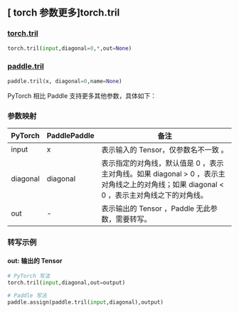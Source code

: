 ## [ torch 参数更多]torch.tril

### [torch.tril](https://pytorch.org/docs/stable/generated/torch.tril.html?highlight=tril#torch.tril)

```python
torch.tril(input,diagonal=0,*,out=None)
```

### [paddle.tril](https://www.paddlepaddle.org.cn/documentation/docs/zh/develop/api/paddle/tril_cn.html)

```python
paddle.tril(x, diagonal=0,name=None)
```

PyTorch 相比 Paddle 支持更多其他参数，具体如下：

### 参数映射

| PyTorch | PaddlePaddle | 备注 |
| ------- | ------- | ------- |
| input   | x       | 表示输入的 Tensor，仅参数名不一致 。 |
| diagonal | diagonal | 表示指定的对角线，默认值是 0 ，表示主对角线。如果 diagonal > 0 ，表示主对角线之上的对角线；如果 diagonal < 0 ，表示主对角线之下的对角线。 |
| out | - | 表示输出的 Tensor ，Paddle 无此参数，需要转写。 |

### 转写示例

#### out: 输出的 Tensor

```python
# PyTorch 写法
torch.tril(input,diagonal,out=output)

# Paddle 写法
paddle.assign(paddle.tril(input,diagonal),output)
```
